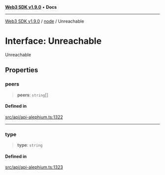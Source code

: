 [**Web3 SDK v1.9.0**](../../../README.md) • **Docs**

***

[Web3 SDK v1.9.0](../../../globals.md) / [node](../README.md) / Unreachable

# Interface: Unreachable

Unreachable

## Properties

### peers

> **peers**: `string`[]

#### Defined in

[src/api/api-alephium.ts:1322](https://github.com/Mystic-Nayy/alephium-web3/blob/ee41f5e0e7d7fb0b155fe62f05b2ac03772895ca/packages/web3/src/api/api-alephium.ts#L1322)

***

### type

> **type**: `string`

#### Defined in

[src/api/api-alephium.ts:1323](https://github.com/Mystic-Nayy/alephium-web3/blob/ee41f5e0e7d7fb0b155fe62f05b2ac03772895ca/packages/web3/src/api/api-alephium.ts#L1323)
